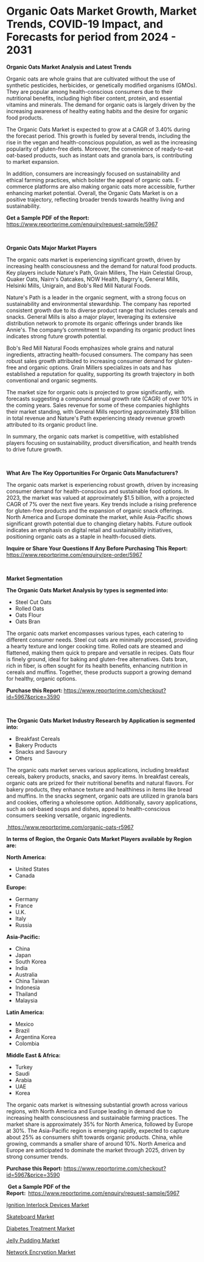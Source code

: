 <p><h1>Organic Oats Market Growth, Market Trends, COVID-19 Impact, and Forecasts for period from 2024 - 2031</h1></p><p><strong>Organic Oats Market Analysis and Latest Trends</strong></p>
<p><p>Organic oats are whole grains that are cultivated without the use of synthetic pesticides, herbicides, or genetically modified organisms (GMOs). They are popular among health-conscious consumers due to their nutritional benefits, including high fiber content, protein, and essential vitamins and minerals. The demand for organic oats is largely driven by the increasing awareness of healthy eating habits and the desire for organic food products.</p><p>The Organic Oats Market is expected to grow at a CAGR of 3.40% during the forecast period. This growth is fueled by several trends, including the rise in the vegan and health-conscious population, as well as the increasing popularity of gluten-free diets. Moreover, the convenience of ready-to-eat oat-based products, such as instant oats and granola bars, is contributing to market expansion.</p><p>In addition, consumers are increasingly focused on sustainability and ethical farming practices, which bolster the appeal of organic oats. E-commerce platforms are also making organic oats more accessible, further enhancing market potential. Overall, the Organic Oats Market is on a positive trajectory, reflecting broader trends towards healthy living and sustainability.</p></p>
<p><strong>Get a Sample PDF of the Report:&nbsp;</strong> <a href="https://www.reportprime.com/enquiry/request-sample/5967?utm_campaign=115&utm_medium=2&utm_source=Github&utm_content=ia&utm_term=15112024&utm_id=organic-oats">https://www.reportprime.com/enquiry/request-sample/5967</a></p>
<p>&nbsp;</p>
<p><strong>Organic Oats Major Market Players</strong></p>
<p><p>The organic oats market is experiencing significant growth, driven by increasing health consciousness and the demand for natural food products. Key players include Nature's Path, Grain Millers, The Hain Celestial Group, Quaker Oats, Nairn's Oatcakes, NOW Health, Bagrry's, General Mills, Helsinki Mills, Unigrain, and Bob's Red Mill Natural Foods.</p><p>Nature's Path is a leader in the organic segment, with a strong focus on sustainability and environmental stewardship. The company has reported consistent growth due to its diverse product range that includes cereals and snacks. General Mills is also a major player, leveraging its extensive distribution network to promote its organic offerings under brands like Annie's. The company’s commitment to expanding its organic product lines indicates strong future growth potential.</p><p>Bob's Red Mill Natural Foods emphasizes whole grains and natural ingredients, attracting health-focused consumers. The company has seen robust sales growth attributed to increasing consumer demand for gluten-free and organic options. Grain Millers specializes in oats and has established a reputation for quality, supporting its growth trajectory in both conventional and organic segments.</p><p>The market size for organic oats is projected to grow significantly, with forecasts suggesting a compound annual growth rate (CAGR) of over 10% in the coming years. Sales revenue for some of these companies highlights their market standing, with General Mills reporting approximately $18 billion in total revenue and Nature's Path experiencing steady revenue growth attributed to its organic product line.</p><p>In summary, the organic oats market is competitive, with established players focusing on sustainability, product diversification, and health trends to drive future growth.</p></p>
<p>&nbsp;</p>
<p><strong>What Are The Key Opportunities For Organic Oats Manufacturers?</strong></p>
<p><p>The organic oats market is experiencing robust growth, driven by increasing consumer demand for health-conscious and sustainable food options. In 2023, the market was valued at approximately $1.5 billion, with a projected CAGR of 7% over the next five years. Key trends include a rising preference for gluten-free products and the expansion of organic snack offerings. North America and Europe dominate the market, while Asia-Pacific shows significant growth potential due to changing dietary habits. Future outlook indicates an emphasis on digital retail and sustainability initiatives, positioning organic oats as a staple in health-focused diets.</p></p>
<p><strong>Inquire or Share Your Questions If Any Before Purchasing This Report:</strong> <a href="https://www.reportprime.com/enquiry/pre-order/5967?utm_campaign=115&utm_medium=2&utm_source=Github&utm_content=ia&utm_term=15112024&utm_id=organic-oats">https://www.reportprime.com/enquiry/pre-order/5967</a></p>
<p>&nbsp;</p>
<p><strong>Market Segmentation</strong></p>
<p><strong>The Organic Oats Market Analysis by types is segmented into:</strong></p>
<p><ul><li>Steel Cut Oats</li><li>Rolled Oats</li><li>Oats Flour</li><li>Oats Bran</li></ul></p>
<p><p>The organic oats market encompasses various types, each catering to different consumer needs. Steel cut oats are minimally processed, providing a hearty texture and longer cooking time. Rolled oats are steamed and flattened, making them quick to prepare and versatile in recipes. Oats flour is finely ground, ideal for baking and gluten-free alternatives. Oats bran, rich in fiber, is often sought for its health benefits, enhancing nutrition in cereals and muffins. Together, these products support a growing demand for healthy, organic options.</p></p>
<p><strong>Purchase this Report:&nbsp;</strong><a href="https://www.reportprime.com/checkout?id=5967&price=3590&utm_campaign=115&utm_medium=2&utm_source=Github&utm_content=ia&utm_term=15112024&utm_id=organic-oats">https://www.reportprime.com/checkout?id=5967&price=3590</a></p>
<p>&nbsp;</p>
<p><strong>The Organic Oats Market Industry Research by Application is segmented into:</strong></p>
<p><ul><li>Breakfast Cereals</li><li>Bakery Products</li><li>Snacks and Savoury</li><li>Others</li></ul></p>
<p><p>The organic oats market serves various applications, including breakfast cereals, bakery products, snacks, and savory items. In breakfast cereals, organic oats are prized for their nutritional benefits and natural flavors. For bakery products, they enhance texture and healthiness in items like bread and muffins. In the snacks segment, organic oats are utilized in granola bars and cookies, offering a wholesome option. Additionally, savory applications, such as oat-based soups and dishes, appeal to health-conscious consumers seeking versatile, organic ingredients.</p></p>
<p><a href="https://www.reportprime.com/organic-oats-r5967?utm_campaign=115&utm_medium=2&utm_source=Github&utm_content=ia&utm_term=15112024&utm_id=organic-oats">&nbsp;https://www.reportprime.com/organic-oats-r5967</a></p>
<p><strong>In terms of Region, the Organic Oats Market Players available by Region are:</strong></p>
<p>
    <p> <strong> North America: </strong>
        <ul>
            <li>United States</li>
            <li>Canada</li>
        </ul>
        </p> 
    <p> <strong> Europe: </strong>
        <ul>
            <li>Germany</li>
            <li>France</li>
            <li>U.K.</li>
            <li>Italy</li>
            <li>Russia</li>
        </ul>
        </p> 
    <p> <strong> Asia-Pacific: </strong>
        <ul>
            <li>China</li>
            <li>Japan</li>
            <li>South Korea</li>
            <li>India</li>
            <li>Australia</li>
            <li>China Taiwan</li>
            <li>Indonesia</li>
            <li>Thailand</li>
            <li>Malaysia</li>
        </ul>
        </p> 
    <p> <strong> Latin America: </strong>
        <ul>
            <li>Mexico</li>
            <li>Brazil</li>
            <li>Argentina Korea</li>
            <li>Colombia</li>
        </ul>
        </p> 
    <p> <strong> Middle East & Africa: </strong>
        <ul>
            <li>Turkey</li>
            <li>Saudi</li>
            <li>Arabia</li>
            <li>UAE</li>
            <li>Korea</li>
        </ul>
    </p>
    </p>
<p><p>The organic oats market is witnessing substantial growth across various regions, with North America and Europe leading in demand due to increasing health consciousness and sustainable farming practices. The market share is approximately 35% for North America, followed by Europe at 30%. The Asia-Pacific region is emerging rapidly, expected to capture about 25% as consumers shift towards organic products. China, while growing, commands a smaller share of around 10%. North America and Europe are anticipated to dominate the market through 2025, driven by strong consumer trends.</p></p>
<p><strong>Purchase this Report: </strong><a href="https://www.reportprime.com/checkout?id=5967&price=3590&utm_campaign=115&utm_medium=2&utm_source=Github&utm_content=ia&utm_term=15112024&utm_id=organic-oats">https://www.reportprime.com/checkout?id=5967&price=3590</a></p>
<p>&nbsp;<strong>Get a Sample PDF of the Report:&nbsp;&nbsp;</strong><a href="https://www.reportprime.com/enquiry/request-sample/5967?utm_campaign=115&utm_medium=2&utm_source=Github&utm_content=ia&utm_term=15112024&utm_id=organic-oats">https://www.reportprime.com/enquiry/request-sample/5967</a></p>
<p><strong></strong></p>
<p><p><a href="https://www.linkedin.com/pulse/ignition-interlock-devices-market-drivers-challenges-forecast-wcgze?utm_campaign=115&utm_medium=2&utm_source=Github&utm_content=ia&utm_term=15112024&utm_id=organic-oats">Ignition Interlock Devices Market</a></p><p><a href="https://www.linkedin.com/pulse/global-skateboard-industry-analysis-share-growth-trends-tofic?utm_campaign=115&utm_medium=2&utm_source=Github&utm_content=ia&utm_term=15112024&utm_id=organic-oats">Skateboard Market</a></p><p><a href="https://issuu.com/reportprime-2/docs/diabetes-treatment-market-size-2030_bf55a255441c95?utm_campaign=115&utm_medium=2&utm_source=Github&utm_content=ia&utm_term=15112024&utm_id=organic-oats">Diabetes Treatment Market</a></p><p><a href="https://github.com/JakirUddin651/Market-Research-Report-List-1/blob/main/jelly-pudding-market.md?utm_campaign=115&utm_medium=2&utm_source=Github&utm_content=ia&utm_term=15112024&utm_id=organic-oats">Jelly Pudding Market</a></p><p><a href="https://issuu.com/reportprime-2/docs/network-encryption-market-size-2030_91f14f71b9470d?utm_campaign=115&utm_medium=2&utm_source=Github&utm_content=ia&utm_term=15112024&utm_id=organic-oats">Network Encryption Market</a></p></p>